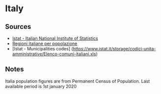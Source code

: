 ﻿# Italy

## Sources
* [Istat - Italian National Institute of Statistics](https://www.istat.it/en/population-and-households)
* [Regioni italiane per popolazione](https://www.tuttitalia.it/regioni/popolazione/)
* [Istat - Municipalities codes] (https://www.istat.it/storage/codici-unita-amministrative/Elenco-comuni-italiani.xls)

## Notes
Italia population figures are from Permanent Census of Population. Last available period is 1st january 2020

